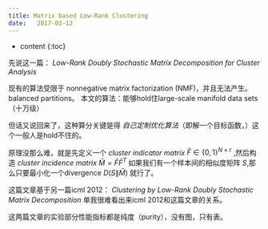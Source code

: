 ```yaml
--- 
title: Matrix based Low-Rank Clustering
date:   2017-03-12
---
```




* content
{:toc}


先说这一篇： _Low-Rank Doubly Stochastic Matrix Decomposition for Cluster Analysis_

现有的算法受限于 nonnegative matrix factorization (NMF)，并且无法产生。 balanced partitions。
本文的算法：能够hold住large-scale manifold data sets（十万级）

但话又说回来了，这种算分关键是得 _自己定制优化算法_（即解一个目标函数，）这个一般人是hold不住的。

原理没那么难，就是先定义一个 _cluster indicator matrix_  $\bar{F}\in\{0,1\}^{N\times r}$ ,然后构造 _cluster incidence matrix_ $\bar{M}=\bar{F}\bar{F}^T$
如果我们有一个样本间的相似度矩阵 $S$,那么只要最小化一个divergence $D(S\|\bar{M})$ 就行了。

这篇文章基于另一篇icml
2012： _Clustering by Low-Rank Doubly Stochastic Matrix Decomposition_
单我很难看出来icml 2012和这篇文章的关系。

这两篇文章的实验部分性能指标都是纯度（purity），没有图，只有表。





